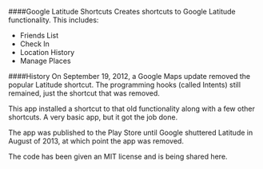 ####Google Latitude Shortcuts
Creates shortcuts to Google Latitude functionality. This includes:

* Friends List
* Check In
* Location History
* Manage Places

####History
On September 19, 2012, a Google Maps update removed the popular Latitude shortcut. The programming hooks (called Intents) still remained, just the shortcut that was removed.

This app installed a shortcut to that old functionality along with a few other shortcuts. A very basic app, but it got the job done.

The app was published to the Play Store until Google shuttered Latitude in August of 2013, at which point the app was removed.

The code has been given an MIT license and is being shared here.
